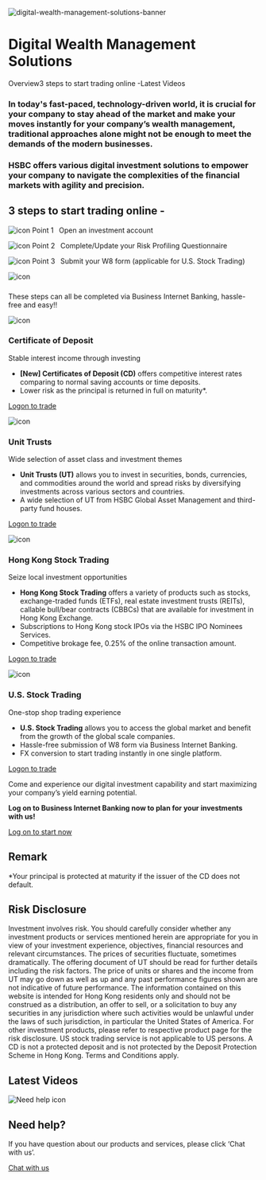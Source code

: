 ![digital-wealth-management-solutions-banner](/-/media/media/hong-kong/images/campaigns/digital-wealth-management-solutions-banner.jpg?h=1386&iar=0&w=2880&hash=B10EF67F2D1A70FE0A0AD86454D2DF37 "digital-wealth-management-solutions-banner")

# Digital Wealth Management Solutions

Overview3 steps to start trading online -Latest Videos

### In today's fast-paced, technology-driven world, it is crucial for your company to stay ahead of the market and make your moves instantly for your company’s wealth management, traditional approaches alone might not be enough to meet the demands of the modern businesses.

### HSBC offers various digital investment solutions to empower your company to navigate the complexities of the financial markets with agility and precision.

## 3 steps to start trading online -

![icon Point 1](/-/media/media/hong-kong/images/campaigns/digital-wealth-management-solutions-icon-1a.png)  Open an investment account

![icon Point 2](/-/media/media/hong-kong/images/campaigns/digital-wealth-management-solutions-icon-2a.png)  Complete/Update your Risk Profiling Questionnaire

![icon Point 3](/-/media/media/hong-kong/images/campaigns/digital-wealth-management-solutions-icon-3a.png)  Submit your W8 form (applicable for U.S. Stock Trading)

![icon](/-/media/media/hong-kong/images/products/insights-icon.png?h=500&iar=0&w=500&hash=D20A987BF1C240396FAD4C41470C1EF9 "icon")

### 

These steps can all be completed via Business Internet Banking, hassle-free and easy!!

![icon](/-/media/media/hong-kong/images/campaigns/digital-wealth-management-solutions-icon-01.png?h=312&iar=0&w=488&hash=CCD1E4BBD4CD7F4A338D283A29F8DE73 "icon")

### **Certificate of Deposit**

Stable interest income through investing

* **[New] Certificates of Deposit (CD)** offers competitive interest rates comparing to normal saving accounts or time deposits.
* Lower risk as the principal is returned in full on maturity\*.

[Logon to trade](https://www.online-banking.business.hsbc.com.hk/portalserver/logon?lang=en_US&redirect=%2Fportalserver%2Fgbbportal%2Fen-us%2Finvestment%2Fportfolio#/main)

![icon](/-/media/media/hong-kong/images/campaigns/digital-wealth-management-solutions-icon-02.png?h=312&iar=0&w=488&hash=67C8D9F4C8A681855009B0F1D94613C7 "icon")

### **Unit Trusts**

Wide selection of asset class and investment themes

* **Unit Trusts (UT)** allows you to invest in securities, bonds, currencies, and commodities around the world and spread risks by diversifying investments across various sectors and countries.
* A wide selection of UT from HSBC Global Asset Management and third-party fund houses.

[Logon to trade](https://www.online-banking.business.hsbc.com.hk/portalserver/logon?lang=en_US&redirect=%2Fportalserver%2Fgbbportal%2Fen-us%2Finvestment%2Funit-trust#/landingPage)

![icon](/-/media/media/hong-kong/images/campaigns/digital-wealth-management-solutions-icon-03.png?h=312&iar=0&w=488&hash=7A62A739AA9BD322C6EBD4A3F4B9A8AB "icon")

### **Hong Kong Stock Trading**

Seize local investment opportunities

* **Hong Kong Stock Trading** offers a variety of products such as stocks, exchange-traded funds (ETFs), real estate investment trusts (REITs), callable bull/bear contracts (CBBCs) that are available for investment in Hong Kong Exchange.
* Subscriptions to Hong Kong stock IPOs via the HSBC IPO Nominees Services.
* Competitive brokage fee, 0.25% of the online transaction amount.

[Logon to trade](https://www.online-banking.business.hsbc.com.hk/portalserver/logon?lang=en_US&redirect=%2Fportalserver%2Fgbbportal%2Fen-us%2Finvestment%2Fstocks%2Fhk-stocks#/main)

![icon](/-/media/media/hong-kong/images/campaigns/digital-wealth-management-solutions-icon-04.png?h=312&iar=0&w=488&hash=D4559C80FC63987D262E050F22689F2C "icon")

### **U.S. Stock Trading**

One-stop shop trading experience

* **U.S. Stock Trading** allows you to access the global market and benefit from the growth of the global scale companies.
* Hassle-free submission of W8 form via Business Internet Banking.
* FX conversion to start trading instantly in one single platform.

[Logon to trade](https://www.online-banking.business.hsbc.com.hk/portalserver/logon?lang=en_US&redirect=%2Fportalserver%2Fgbbportal%2Fen-us%2Finvestment%2Fportfolio#/main)

Come and experience our digital investment capability and start maximizing your company’s yield earning potential.

**Log on to Business Internet Banking now to plan for your investments with us!**

[Log on to start now](https://www.online-banking.business.hsbc.com.hk/portalserver/logon?lang=en_US&redirect=%2Fportalserver%2Fgbbportal%2Fen-us%2Finvestment%2Fportfolio#/main)

## Remark

\*Your principal is protected at maturity if the issuer of the CD does not default.

## Risk Disclosure

Investment involves risk. You should carefully consider whether any investment products or services mentioned herein are appropriate for you in view of your investment experience, objectives, financial resources and relevant circumstances. The prices of securities fluctuate, sometimes dramatically. The offering document of UT should be read for further details including the risk factors. The price of units or shares and the income from UT may go down as well as up and any past performance figures shown are not indicative of future performance. The information contained on this website is intended for Hong Kong residents only and should not be construed as a distribution, an offer to sell, or a solicitation to buy any securities in any jurisdiction where such activities would be unlawful under the laws of such jurisdiction, in particular the United States of America. For other investment products, please refer to respective product page for the risk disclosure. US stock trading service is not applicable to US persons. A CD is not a protected deposit and is not protected by the Deposit Protection Scheme in Hong Kong. Terms and Conditions apply.

## Latest Videos

![Need help icon](/-/media/media/common/images/contact-us-img.png?h=604&iar=0&w=768&hash=A5675187A2C4B175E0CA7B5AD27C3A66 "Need help icon")

## Need help?

If you have question about our products and services, please click ‘Chat with us’.

[Chat with us](##)